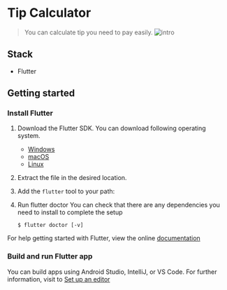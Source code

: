 # Tip Calculator
   > You can calculate tip you need to pay easily.
    ![intro](https://storage.googleapis.com/media_data/demo.gif)

## Stack

- Flutter

## Getting started

### Install Flutter

1. Download the Flutter SDK.
    You can download following operating system.
    - [Windows](https://storage.googleapis.com/flutter_infra/releases/stable/windows/flutter_windows_v1.0.0-stable.zip)
    - [macOS](https://storage.googleapis.com/flutter_infra/releases/stable/macos/flutter_macos_v1.0.0-stable.zip)
    - [Linux](https://storage.googleapis.com/flutter_infra/releases/stable/linux/flutter_linux_v1.0.0-stable.tar.xz)

 2. Extract the file in the desired location.

 3. Add the `flutter` tool to your path:

 4. Run flutter doctor
     You can check that there are any dependencies you need to install to complete the setup
     ```
     $ flutter doctor [-v]
     ```

  For help getting started with Flutter, view the online [documentation](https://flutter.io/docs/get-started/install)

  ### Build and run Flutter app

  You can build apps using Android Studio, IntelliJ, or VS Code.
  For further information, visit to [Set up an editor](https://flutter.io/docs/get-started/editor)